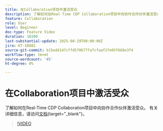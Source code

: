 ```yaml
---
title: 在Collaboration项目中激活受众
description: 了解如何在Real-Time CDP Collaboration项目中向协作合作伙伴激活受众。
feature: Collaboration
role: User
level: Beginner
doc-type: Feature Video
duration: 10200
last-substantial-update: 2025-08-29T00:00:00Z
jira: KT-18881
source-git-commit: b15edd147cffd570677fa7cfaaf2fe05f668e3f4
workflow-type: tm+mt
source-wordcount: '45'
ht-degree: 0%

---
```



# 在Collaboration项目中激活受众

了解如何在Real-Time CDP Collaboration项目中向协作合作伙伴激活受众。 有关详细信息，请访问[文档](https://experienceleague.adobe.com/zh-hans/docs/real-time-cdp-collaboration/using/collaborate/activate){target="_blank"}。

>[!VIDEO](https://video.tv.adobe.com/v/3471688/?learn=on&enablevpops&captions=chi_hans)
